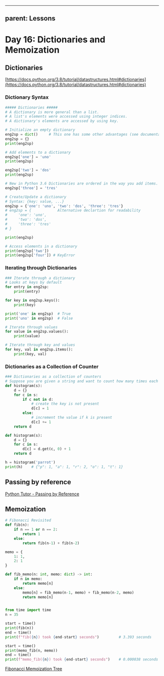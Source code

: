 
---
parent: Lessons
---

# Day 16: Dictionaries and Memoization

## Dictionaries

[https://docs.python.org/3.8/tutorial/datastructures.html#dictionaries](https://docs.python.org/3.8/tutorial/datastructures.html#dictionaries)

### Dictionary Syntax

``` python
##### Dictionaries #####
# A dictionary is more general than a list.
# A list's elements were accessed using integer indices.
# A dictionary's elements are accessed by using key.

# Initialize an empty dictionary
eng2sp = dict()     # This one has some other advantages (see documentation)
eng2sp = {}
print(eng2sp)

# Add elements to a dictionary
eng2sp['one'] = 'uno'
print(eng2sp)

eng2sp['two'] = 'dos'
print(eng2sp)

# New in Python 3.6 Dictionaries are ordered in the way you add items.
eng2sp['three'] = 'tres'

# Create/Update a dictionary
# Syntax: {key: value, ...}
eng2sp = {'one': 'uno', 'two': 'dos', 'three': 'tres'}
# eng2sp = {            Alternative declartion for readability
#     'one': 'uno',
#     'two': 'dos',
#     'three': 'tres'
# }

print(eng2sp)

# Access elements in a dictionary
print(eng2sp['two'])
print(eng2sp['four']) # KeyError
```

### Iterating through Dictionaries

``` python
### Iterate through a dictionary
# Looks at keys by default
for entry in eng2sp:
    print(entry) 

for key in eng2sp.keys():
    print(key)

print('one' in eng2sp)  # True
print('uno' in eng2sp)  # False

# Iterate through values
for value in eng2sp.values():
    print(value)

# Iterate through key and values
for key, val in eng2sp.items():
    print(key, val)
```

### Dictionaries as a Collection of Counter

``` python
### Dictionaries as a collection of counters
# Suppose you are given a string and want to count how many times each letter appears.
def histogram(s):
    d = {}
    for c in s:
        if c not in d:
            # create the key is not present
            d[c] = 1
        else:
            # increment the value if k is present
            d[c] += 1
    return d

def histogram(s):
    d = {}
    for c in s:
        d[c] = d.get(c, 0) + 1
    return d

h = histogram('parrot')
print(h)    # {"p": 1, "a": 1, "r": 2, "o": 1, "t": 1}
```

## Passing by reference

[Python Tutor - Passing by Reference](https://pythontutor.com/visualize.html#code=a%20%3D%20%5B1,%202,%203%5D%0A%0Adef%20f%28lst%29%3A%0A%20%20%20%20lst.append%284%29%0A%0Af%28a%29%0A%0Aprint%28a%29&cumulative=false&curInstr=7&heapPrimitives=nevernest&mode=display&origin=opt-frontend.js&py=3&rawInputLstJSON=%5B%5D&textReferences=false)

## Memoization

``` python
# Fibonacci Revisited
def fib(n):
    if n == 1 or n == 2:
        return 1
    else:
        return fib(n-1) + fib(n-2)

memo = {
    1: 1, 
    2: 1
}

def fib_memo(n: int, memo: dict) -> int:
    if n in memo:
        return memo[n]
    else:
        memo[n] = fib_memo(n-1, memo) + fib_memo(n-2, memo)
        return memo[n]


from time import time
n = 35

start = time()
print(fib(n))
end = time()
print(f"fib({n}) took {end-start} seconds")         # 3.393 seconds

start = time()
print(memo_fib(n, memo))
end = time()
print(f"memo_fib({n}) took {end-start} seconds")    # 0.000038 seconds
```

[Fibonacci Memoization Tree](https://youtu.be/oBt53YbR9Kk?t=1913)
